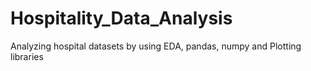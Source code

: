 # Hospitality_Data_Analysis
Analyzing hospital datasets by using EDA, pandas, numpy and Plotting libraries

